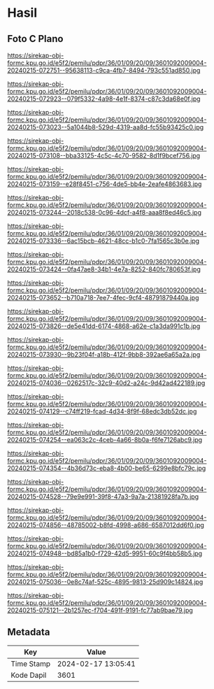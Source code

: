# Hasil

## Foto C Plano

https://sirekap-obj-formc.kpu.go.id/e5f2/pemilu/pdpr/36/01/09/20/09/3601092009004-20240215-072751--95638113-c9ca-4fb7-8494-793c551ad850.jpg

https://sirekap-obj-formc.kpu.go.id/e5f2/pemilu/pdpr/36/01/09/20/09/3601092009004-20240215-072923--079f5332-4a98-4e1f-8374-c87c3da68e0f.jpg

https://sirekap-obj-formc.kpu.go.id/e5f2/pemilu/pdpr/36/01/09/20/09/3601092009004-20240215-073023--5a1044b8-529d-4319-aa8d-fc55b93425c0.jpg

https://sirekap-obj-formc.kpu.go.id/e5f2/pemilu/pdpr/36/01/09/20/09/3601092009004-20240215-073108--bba33125-4c5c-4c70-9582-8d1f9bcef756.jpg

https://sirekap-obj-formc.kpu.go.id/e5f2/pemilu/pdpr/36/01/09/20/09/3601092009004-20240215-073159--e28f8451-c756-4de5-bb4e-2eafe4863683.jpg

https://sirekap-obj-formc.kpu.go.id/e5f2/pemilu/pdpr/36/01/09/20/09/3601092009004-20240215-073244--2018c538-0c96-4dcf-a4f8-aaa8f8ed46c5.jpg

https://sirekap-obj-formc.kpu.go.id/e5f2/pemilu/pdpr/36/01/09/20/09/3601092009004-20240215-073336--6ac15bcb-4621-48cc-b1c0-7fa1565c3b0e.jpg

https://sirekap-obj-formc.kpu.go.id/e5f2/pemilu/pdpr/36/01/09/20/09/3601092009004-20240215-073424--0fa47ae8-34b1-4e7a-8252-840fc780653f.jpg

https://sirekap-obj-formc.kpu.go.id/e5f2/pemilu/pdpr/36/01/09/20/09/3601092009004-20240215-073652--b710a718-7ee7-4fec-9cf4-48791879440a.jpg

https://sirekap-obj-formc.kpu.go.id/e5f2/pemilu/pdpr/36/01/09/20/09/3601092009004-20240215-073826--de5e41dd-6174-4868-a62e-c1a3da991c1b.jpg

https://sirekap-obj-formc.kpu.go.id/e5f2/pemilu/pdpr/36/01/09/20/09/3601092009004-20240215-073930--9b23f04f-a18b-412f-9bb8-392ae6a65a2a.jpg

https://sirekap-obj-formc.kpu.go.id/e5f2/pemilu/pdpr/36/01/09/20/09/3601092009004-20240215-074036--0262517c-32c9-40d2-a24c-9d42ad422189.jpg

https://sirekap-obj-formc.kpu.go.id/e5f2/pemilu/pdpr/36/01/09/20/09/3601092009004-20240215-074129--c74ff219-fcad-4d34-8f9f-68edc3db52dc.jpg

https://sirekap-obj-formc.kpu.go.id/e5f2/pemilu/pdpr/36/01/09/20/09/3601092009004-20240215-074254--ea063c2c-4ceb-4a66-8b0a-f6fe7126abc9.jpg

https://sirekap-obj-formc.kpu.go.id/e5f2/pemilu/pdpr/36/01/09/20/09/3601092009004-20240215-074354--4b36d73c-eba8-4b00-be65-6299e8bfc79c.jpg

https://sirekap-obj-formc.kpu.go.id/e5f2/pemilu/pdpr/36/01/09/20/09/3601092009004-20240215-074528--79e9e991-39f8-47a3-9a7a-21381928fa7b.jpg

https://sirekap-obj-formc.kpu.go.id/e5f2/pemilu/pdpr/36/01/09/20/09/3601092009004-20240215-074856--48785002-b8fd-4998-a686-6587012dd6f0.jpg

https://sirekap-obj-formc.kpu.go.id/e5f2/pemilu/pdpr/36/01/09/20/09/3601092009004-20240215-074948--bd85a1b0-f729-42d5-9951-60c9f4bb58b5.jpg

https://sirekap-obj-formc.kpu.go.id/e5f2/pemilu/pdpr/36/01/09/20/09/3601092009004-20240215-075036--0e8c74af-525c-4895-9813-25d909c14824.jpg

https://sirekap-obj-formc.kpu.go.id/e5f2/pemilu/pdpr/36/01/09/20/09/3601092009004-20240215-075121--2b1257ec-f704-491f-9191-fc77ab9bae79.jpg


## Metadata

| Key        | Value               |
| ---------- | ------------------- |
| Time Stamp | 2024-02-17 13:05:41 |
| Kode Dapil | 3601                |



